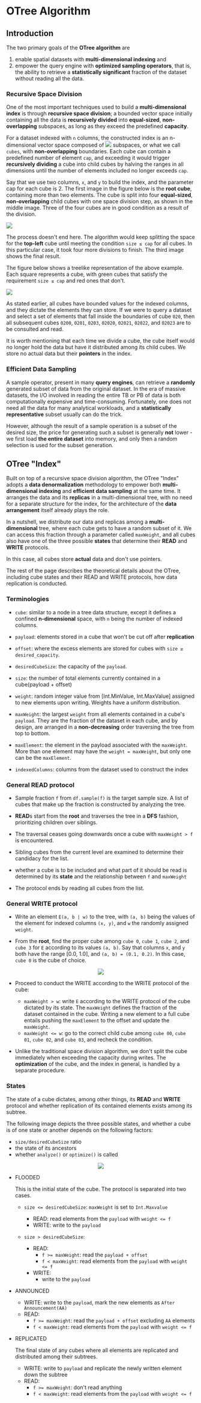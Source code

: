 # OTree Algorithm

## Introduction
The two primary goals of the **OTree algorithm** are 
  1) enable spatial datasets with **multi-dimensional indexing** and
  2) empower the query engine with **optimized sampling operators**, that is, the ability to retrieve a **statistically significant** fraction of the dataset without reading all the data.

### Recursive Space Division
One of the most important techniques used to build a **multi-dimensional index** is through **recursive space division**; a bounded vector space initially containing all the data is **recursively divided** into **equal-sized**, **non-overlapping** subspaces, as long as they exceed the predefined **capacity**.

For a dataset indexed with `n` columns, the constructed index is an n-dimensional vector space composed of <img src="https://render.githubusercontent.com/render/math?math=2^n"> subspaces, or what we call `cubes`, with **non-overlapping** boundaries. Each cube can contain a predefined number of element `cap`, and exceeding it would trigger **recursively dividing** a cube into child cubes by halving the ranges in all dimensions until the number of elements included no longer exceeds `cap`.

Say that we use two columns, `x`, and `y` to build the index, and the parameter cap for each cube is 2. The first image in the figure below is the **root cube**, containing more than two elements. The cube is split into four **equal-sized**, **non-overlapping** child cubes with one space division step, as shown in the middle image. Three of the four cubes are in good condition as a result of the division.

![](./images/rsd-all.png)

The process doesn't end here. The algorithm would keep splitting the space for the **top-left** cube until meeting the condition `size ≤ cap` for all cubes. In this particular case, it took four more divisions to finish. The third image shows the final result.

The figure below shows a treelike representation of the above example. Each square represents a cube, with green cubes that satisfy the requirement `size ≤ cap` and red ones that don't.

![](./images/rsd-tree.png)

As stated earlier, all cubes have bounded values for the indexed columns, and they dictate the elements they can store. If we were to query a dataset and select a set of elements that fall inside the boundaries of cube `020`, then all subsequent cubes `0200`, `0201`, `0203`, `02020`, `02021`, `02022`, and `02023` are to be consulted and read.

It is worth mentioning that each time we divide a cube, the cube itself would no longer hold the data but have it distributed among its child cubes. We store no actual data but their **pointers** in the index.

### Efficient Data Sampling
A sample operator, present in many **query engines**, can retrieve a **randomly** generated subset of data from the original dataset. In the era of massive datasets, the I/O involved in reading the entire TB or PB of data is both computationally expensive and time-consuming. Fortunately, one does not need all the data for many analytical workloads, and a **statistically representative** subset usually can do the trick.

However, although the result of a sample operation is a subset of the desired size, the price for generating such a subset is generally **not** lower - we first load **the entire dataset** into memory, and only then a random selection is used for the subset generation.

## OTree "Index"
Built on top of a recursive space division algorithm, the OTree "Index" adopts a **data denormalization** methodology to empower both **multi-dimensional indexing** and **efficient data sampling** at the same time. It arranges the data and its **replicas** in a multi-dimensional tree, with no need for a separate structure for the index, for the architecture of the **data arrangement** itself already plays the role.

In a nutshell, we distribute our data and replicas among a **multi-dimensional** tree, where each cube gets to have a random subset of it. We can access this fraction through a parameter called `maxWeight`, and all cubes also have one of the three possible **states** that determine their **READ** and **WRITE** protocols.

In this case, all cubes store **actual** data and don't use pointers.

The rest of the page describes the theoretical details about the OTree, including cube states and their READ and WRITE protocols, how data replication is conducted.

### Terminologies
- `cube`: similar to a node in a tree data structure, except it defines a confined **n-dimensional** space, with `n` being the number of indexed columns.
  

- `payload`: elements stored in a cube that won't be cut off after **replication**

  
- `offset`: where the excess elements are stored for cubes with `size ≥ desired_capacity`.

  
- `desiredCubeSize`: the capacity of the `payload`.

  
- `size`: the number of total elements currently contained in a cube(payload + offset)

  
- `weight`: random integer value from [Int.MinValue, Int.MaxValue] assigned to new elements upon writing. Weights have a uniform distribution.

  
- `maxWeight`: the largest `weight` from all elements contained in a cube's `payload`. They are the fraction of the dataset in each cube, and by design, are arranged in a **non-decreasing** order traversing the tree from top to bottom.

  
- `maxElement`: the element in the payload associated with the `maxWeight`. More than one element may have the `weight = maxWeight`, but only one can be the `maxElement`.
  

- `indexedColumns`: columns from the dataset used to construct the index

### General READ protocol
- Sample fraction `f` from `df.sample(f)` is the target sample size. A list of cubes that make up the fraction is constructed by analyzing the tree.


- **READ**s start from the **root** and traverses the tree in a **DFS** fashion, prioritizing children over siblings.


- The traversal ceases going downwards once a cube with `maxWeight > f` is encountered.


- Sibling cubes from the current level are examined to determine their candidacy for the list.


- whether a cube is to be included and what part of it should be read is determined by its **state** and the relationship between `f` and `maxWeight`


- The protocol ends by reading all cubes from the list.


### General WRITE protocol
- Write an element `E(a, b | w)` to the tree, with `(a, b)` being the values of the element for indexed columns `(x, y)`, and `w` the randomly assigned `weight`.
  

- From the **root**, find the proper cube among `cube 0`, `cube 1`, `cube 2`, and `cube 3` for `E` according to its values `(a, b)`. Say that columns `x`, and `y` both have the range [0.0, 1.0], and `(a, b) = (0.1, 0.2)`. In this case, `cube 0` is the cube of choice.


<p align="center">
  <img src="./images/proper-cube.png">
</p>


- Proceed to conduct the WRITE according to the WRITE protocol of the cube:
    - `maxWeight > w`: write `E` according to the WRITE protocol of the cube dictated by its state. The `maxWeight` defines the fraction of the dataset contained in the cube. Writing a new element to a full cube entails pushing the `maxElement` to the offset and update the `maxWeight`.
    - `maxWeight <= w`: go to the correct child cube among `cube 00`, `cube 01`, `cube 02`, and `cube 03`, and recheck the condition.
    

- Unlike the traditional space division algorithm, we don't split the cube immediately when exceeding the capacity during writes. The **optimization** of the cube, and the index in general, is handled by a separate procedure.

### States
The state of a cube dictates, among other things, its **READ** and **WRITE** protocol and whether replication of its contained elements exists among its subtree.

The following image depicts the three possible states, and whether a cube is of one state or another depends on the following factors:
  - `size/desiredCubeSize` ratio
  - the state of its ancestors
  - whether `analyze()` or `optimize()` is called


<p align="center">
  <img src="./images/states-and-transitions.png">
</p>


- FLOODED

  This is the initial state of the cube. The protocol is separated into two cases.
  - `size <= desiredCubeSize`:
    `maxWeight` is set to `Int.Maxvalue`
    - READ: read elements from the `payload` with `weight <= f`
    - WRITE: write to the `payload`

  - `size > desiredCubeSize`:
    - READ:
      - `f >= maxWeight`: read the `payload + offset`      
      - `f < maxWeight`: read elements from the `payload` with `weight <= f`
    - WRITE:
      - write to the `payload`
  

- ANNOUNCED

  - WRITE: write to the `payload`, mark the new elements as `After Announcement(AA)`
  - READ:
    - `f >= maxWeight`: read the `payload + offset` excluding `AA` elements
    - `f < maxWeight`: read elements from the `payload` with `weight <= f`


- REPLICATED

  The final state of any cubes where all elements are replicated and distributed among their subtrees.
  - WRITE: write to `payload` and replicate the newly written element down the subtree
  - READ:
    - `f >= maxWeight`: don't read anything
    - `f < maxWeight`: read elements from the `payload` with `weight <= f`
    